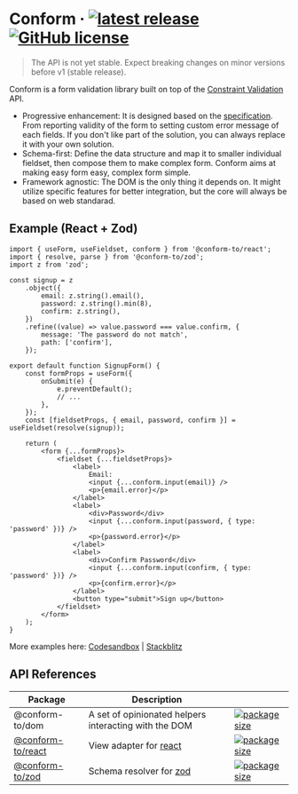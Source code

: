 # Conform &middot; [![latest release](https://img.shields.io/github/v/release/edmundhung/conform?include_prereleases)](https://github.com/edmundhung/conform/releases) [![GitHub license](https://img.shields.io/github/license/edmundhung/conform)](https://github.com/edmundhung/conform/blob/main/LICENSE)

> The API is not yet stable. Expect breaking changes on minor versions before v1 (stable release).

Conform is a form validation library built on top of the [Constraint Validation](https://caniuse.com/constraint-validation) API.

- Progressive enhancement: It is designed based on the [specification](https://dev.w3.org/html5/spec-LC/association-of-controls-and-forms.html#constraint-validation). From reporting validity of the form to setting custom error  message of each fields. If you don't like part of the solution, you can always replace it with your own solution.
- Schema-first: Define the data structure and map it to smaller individual fieldset, then compose them to make complex form. Conform aims at making easy form easy, complex form simple.
- Framework agnostic: The DOM is the only thing it depends on. It might utilize specific features for better integration, but the core will always be based on web standarad.

## Example (React + Zod)

```tsx
import { useForm, useFieldset, conform } from '@conform-to/react';
import { resolve, parse } from '@conform-to/zod';
import z from 'zod';

const signup = z
	.object({
		email: z.string().email(),
		password: z.string().min(8),
		confirm: z.string(),
	})
	.refine((value) => value.password === value.confirm, {
		message: 'The password do not match',
		path: ['confirm'],
	});

export default function SignupForm() {
	const formProps = useForm({
        onSubmit(e) {
            e.preventDefault();
            // ...
        },
    });
	const [fieldsetProps, { email, password, confirm }] = useFieldset(resolve(signup));

	return (
		<form {...formProps}>
			<fieldset {...fieldsetProps}>
				<label>
					Email:
					<input {...conform.input(email)} />
					<p>{email.error}</p>
				</label>
				<label>
					<div>Password</div>
					<input {...conform.input(password, { type: 'password' })} />
					<p>{password.error}</p>
				</label>
				<label>
					<div>Confirm Password</div>
					<input {...conform.input(confirm, { type: 'password' })} />
					<p>{confirm.error}</p>
				</label>
				<button type="submit">Sign up</button>
			</fieldset>
		</form>
	);
}
```

More examples here: [Codesandbox](https://codesandbox.io/s/github/edmundhung/conform/tree/main/examples/remix?file=/app/routes/search.tsx) | [Stackblitz](https://stackblitz.com/github/edmundhung/conform/tree/main/examples/remix?file=app%2Froutes%2Fsearch.tsx)

## API References

| Package | Description |   |
| ------- | ----------- | - |
| @conform-to/dom | A set of opinionated helpers interacting with the DOM | [![package size](https://img.shields.io/bundlephobia/minzip/@conform-to/dom)](https://bundlephobia.com/package/@conform-to/dom) |
| [@conform-to/react](packages/conform-react) | View adapter for [react](https://github.com/facebook/react) | [![package size](https://img.shields.io/bundlephobia/minzip/@conform-to/react)](https://bundlephobia.com/package/@conform-to/react) |
| [@conform-to/zod](packages/conform-zod) | Schema resolver for [zod](https://github.com/colinhacks/zod) | [![package size](https://img.shields.io/bundlephobia/minzip/@conform-to/zod)](https://bundlephobia.com/package/@conform-to/zod) |
